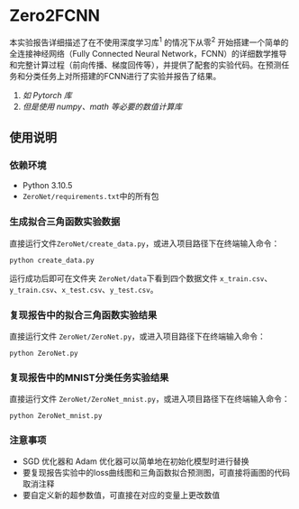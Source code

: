 # Zero2FCNN
本实验报告详细描述了在不使用深度学习库<sup>1</sup> 的情况下从零<sup>2</sup> 开始搭建一个简单的全连接神经网络（Fully Connected Neural Network，FCNN）的详细数学推导和完整计算过程（前向传播、梯度回传等），并提供了配套的实验代码。在预测任务和分类任务上对所搭建的FCNN进行了实验并报告了结果。

1. *如 Pytorch 库*
2. *但是使用 numpy、math 等必要的数值计算库*

## 使用说明
### 依赖环境
* Python 3.10.5
* `ZeroNet/requirements.txt`中的所有包

### 生成拟合三角函数实验数据
直接运行文件`ZeroNet/create_data.py`，或进入项目路径下在终端输入命令：
```
python create_data.py
```

运行成功后即可在文件夹 `ZeroNet/data`下看到四个数据文件 `x_train.csv`、`y_train.csv`、`x_test.csv`、`y_test.csv`。

### 复现报告中的拟合三角函数实验结果
直接运行文件 `ZeroNet/ZeroNet.py`，或进入项目路径下在终端输入命令：
```
python ZeroNet.py
```

### 复现报告中的MNIST分类任务实验结果
直接运行文件 `ZeroNet/ZeroNet_mnist.py`，或进入项目路径下在终端输入命令：
```
python ZeroNet_mnist.py
```

### 注意事项
* SGD 优化器和 Adam 优化器可以简单地在初始化模型时进行替换
* 要复现报告实验中的loss曲线图和三角函数拟合预测图，可直接将画图的代码取消注释
* 要自定义新的超参数值，可直接在对应的变量上更改数值
